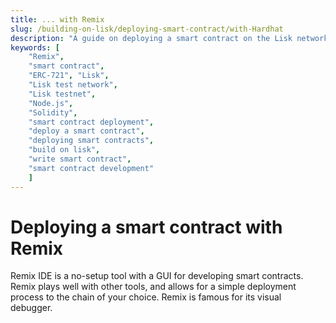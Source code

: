 ```yaml
---
title: ... with Remix
slug: /building-on-lisk/deploying-smart-contract/with-Hardhat
description: "A guide on deploying a smart contract on the Lisk network using Remix. Includes instructions for setting up the environment, compiling, deploying and verifying the smart contract."
keywords: [
    "Remix",
    "smart contract",
    "ERC-721", "Lisk",
    "Lisk test network",
    "Lisk testnet",
    "Node.js",
    "Solidity",
    "smart contract deployment",
    "deploy a smart contract",
    "deploying smart contracts",
    "build on lisk",
    "write smart contract",
    "smart contract development"
    ]
---
```


# Deploying a smart contract with Remix

Remix IDE is a no-setup tool with a GUI for developing smart contracts.
Remix plays well with other tools, and allows for a simple deployment process to the chain of your choice. Remix is famous for its visual debugger. 